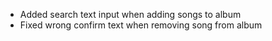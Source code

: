 - Added search text input when adding songs to album
- Fixed wrong confirm text when removing song from album